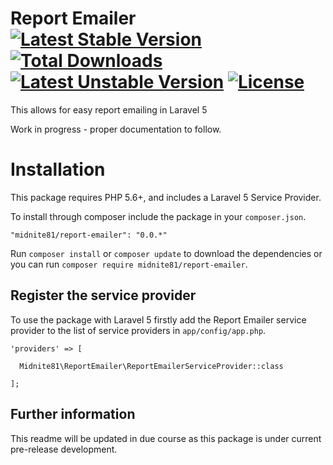 # Report Emailer [![Latest Stable Version](https://poser.pugx.org/midnite81/report-emailer/version)](https://packagist.org/packages/midnite81/report-emailer) [![Total Downloads](https://poser.pugx.org/midnite81/report-emailer/downloads)](https://packagist.org/packages/midnite81/report-emailer) [![Latest Unstable Version](https://poser.pugx.org/midnite81/report-emailer/v/unstable)](https://packagist.org/packages/midnite81/report-emailer) [![License](https://poser.pugx.org/midnite81/report-emailer/license.svg)](https://packagist.org/packages/midnite81/report-emailer)
This allows for easy report emailing in Laravel 5

Work in progress - proper documentation to follow.

# Installation

This package requires PHP 5.6+, and includes a Laravel 5 Service Provider.

To install through composer include the package in your `composer.json`.

    "midnite81/report-emailer": "0.0.*"

Run `composer install` or `composer update` to download the dependencies or you can run `composer require midnite81/report-emailer`.

## Register the service provider 

To use the package with Laravel 5 firstly add the Report Emailer service provider to the list of service providers 
in `app/config/app.php`.

    'providers' => [

      Midnite81\ReportEmailer\ReportEmailerServiceProvider::class
              
    ];

## Further information

This readme will be updated in due course as this package is under current pre-release development.